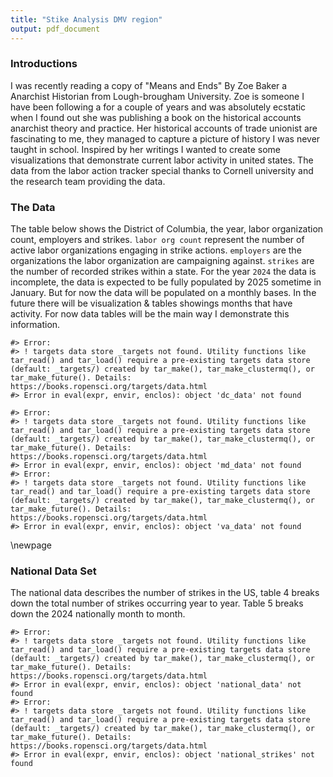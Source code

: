 ```yaml
---
title: "Stike Analysis DMV region"
output: pdf_document
---
```



### Introductions

I was recently reading a copy of "Means and Ends" By Zoe Baker a Anarchist Historian from Lough-brougham University. Zoe is someone I have been following a for a couple of years and was absolutely ecstatic when I found out she was publishing a book on the historical accounts anarchist theory and practice. Her historical accounts of trade unionist are fascinating to me, they managed to capture a picture of history I was never taught in school. Inspired by her writings I wanted to create some visualizations that demonstrate current labor activity in united states. The data from the labor action tracker special thanks to Cornell university and the research team providing the data.

### The Data

The table below shows the District of Columbia, the year, labor organization count, employers and strikes. `labor org count` represent the number of active labor organizations engaging in strike actions. `employers` are the organizations  the labor organization are campaigning against. `strikes` are the number of recorded strikes within a state.   For the year `2024` the data is incomplete, the data is expected to be fully populated by 2025 sometime in January. But for now the data will be populated on a monthly bases. In the future there will be visualization & tables showings months that have activity. For now data tables will be the main way I demonstrate this information.  


```
#> Error:
#> ! targets data store _targets not found. Utility functions like tar_read() and tar_load() require a pre-existing targets data store (default: _targets/) created by tar_make(), tar_make_clustermq(), or tar_make_future(). Details: https://books.ropensci.org/targets/data.html
#> Error in eval(expr, envir, enclos): object 'dc_data' not found
```

```
#> Error:
#> ! targets data store _targets not found. Utility functions like tar_read() and tar_load() require a pre-existing targets data store (default: _targets/) created by tar_make(), tar_make_clustermq(), or tar_make_future(). Details: https://books.ropensci.org/targets/data.html
#> Error in eval(expr, envir, enclos): object 'md_data' not found
#> Error:
#> ! targets data store _targets not found. Utility functions like tar_read() and tar_load() require a pre-existing targets data store (default: _targets/) created by tar_make(), tar_make_clustermq(), or tar_make_future(). Details: https://books.ropensci.org/targets/data.html
#> Error in eval(expr, envir, enclos): object 'va_data' not found
```

\newpage
### National Data Set

The national data describes the number of strikes in the US, table 4 breaks down the total number of strikes occurring year to year. Table 5 breaks down the 2024 nationally month to month. 


```
#> Error:
#> ! targets data store _targets not found. Utility functions like tar_read() and tar_load() require a pre-existing targets data store (default: _targets/) created by tar_make(), tar_make_clustermq(), or tar_make_future(). Details: https://books.ropensci.org/targets/data.html
#> Error in eval(expr, envir, enclos): object 'national_data' not found
#> Error:
#> ! targets data store _targets not found. Utility functions like tar_read() and tar_load() require a pre-existing targets data store (default: _targets/) created by tar_make(), tar_make_clustermq(), or tar_make_future(). Details: https://books.ropensci.org/targets/data.html
#> Error in eval(expr, envir, enclos): object 'national_strikes' not found
```
